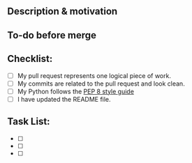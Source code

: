 <!---
Provide a short summary in the Title above. Examples of good PR titles:
* "[Predicting Enrollments] Feature: perform discovery work"
* "[Leads Fuzzy Matching] Fix: deduplicate such-and-such"
-->

## Description & motivation
<!---
Describe your changes, and why you're making them. Is this linked to an open
issue, a Jira card, or another pull request? Link it here.

[JIRA](https://beamdental.atlassian.net/browse/DM-000)
-->

## To-do before merge
<!---
(Optional -- remove this section if not needed)
Include any notes about things that need to happen before this PR is merged
-->

## Checklist:
<!---
This checklist is mostly useful as a reminder of small things that can easily be
forgotten – it is meant as a helpful tool rather than hoops to jump through.
Put an `x` in all the items that apply, make notes next to any that haven't been
addressed, and remove any items that are not relevant to this PR.
-->
- [ ] My pull request represents one logical piece of work.
- [ ] My commits are related to the pull request and look clean.
- [ ] My Python follows the [PEP 8 style guide](https://www.python.org/dev/peps/pep-0008/)
- [ ] I have updated the README file.

## Task List:
<!---
This task list is used to divide the pull request into subtasks.
Put an `x` in all the items that apply, make notes next to any that haven't been
addressed, and remove any items that are not relevant to this PR.
-->
- [ ]
- [ ]
- [ ]